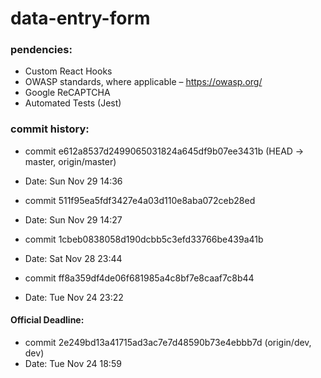 # data-entry-form

### pendencies:

- Custom React Hooks
- OWASP standards, where applicable – https://owasp.org/
- Google ReCAPTCHA
- Automated Tests (Jest)

### commit history:

  - commit e612a8537d2499065031824a645df9b07ee3431b (HEAD -> master, origin/master)
  - Date:   Sun Nov 29 14:36

  - commit 511f95ea5fdf3427e4a03d110e8aba072ceb28ed
  - Date:   Sun Nov 29 14:27

  - commit 1cbeb0838058d190dcbb5c3efd33766be439a41b
  - Date:   Sat Nov 28 23:44

  - commit ff8a359df4de06f681985a4c8bf7e8caaf7c8b44
  - Date:   Tue Nov 24 23:22

  #### Official Deadline:
  - commit 2e249bd13a41715ad3ac7e7d48590b73e4ebbb7d (origin/dev, dev)
  - Date:   Tue Nov 24 18:59
